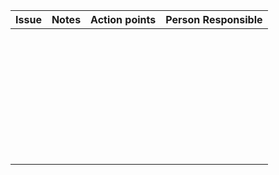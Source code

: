 **Issue** | **Notes** | **Action points** | **Person Responsible** | 
 -- | -- | -- | -- 
[]() | | | | 
[]() | | | |     
[]() | | | | 
[]() | | | |
[]() | | | | 
[]() | | | |
[]() | | | | 
[]() | | | |     
[]() | | | | 
[]() | | | |
[]() | | | | 
[]() | | | |
[]() | | | | 
[]() | | | |     
[]() | | | | 
[]() | | | |
[]() | | | | 
[]() | | | |
[]() | | | | 
[]() | | | |     
[]() | | | | 
[]() | | | |
[]() | | | | 
[]() | | | |
[]() | | | | 
[]() | | | |     
[]() | | | | 
[]() | | | |
[]() | | | | 
[]() | | | |
[]() | | | | 
[]() | | | |     
[]() | | | | 
[]() | | | |
[]() | | | | 
[]() | | | |

